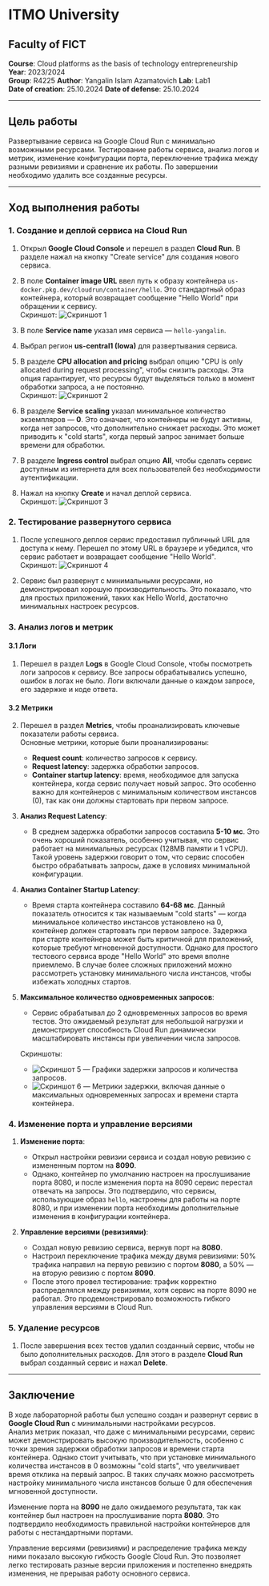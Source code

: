 # ITMO University
## Faculty of FICT  
**Course**: Cloud platforms as the basis of technology entrepreneurship  
**Year**: 2023/2024  
**Group**: R4225
**Author**: Yangalin Islam Azamatovich
**Lab**: Lab1  
**Date of creation**: 25.10.2024
**Date of defense**: 25.10.2024

---

## Цель работы

Развертывание сервиса на Google Cloud Run с минимально возможными ресурсами. Тестирование работы сервиса, анализ логов и метрик, изменение конфигурации порта, переключение трафика между разными ревизиями и сравнение их работы. По завершении необходимо удалить все созданные ресурсы.

---

## Ход выполнения работы

### 1. Создание и деплой сервиса на Cloud Run

1. Открыл **Google Cloud Console** и перешел в раздел **Cloud Run**. В разделе нажал на кнопку "Create service" для создания нового сервиса.
2. В поле **Container image URL** ввел путь к образу контейнера `us-docker.pkg.dev/cloudrun/container/hello`. Это стандартный образ контейнера, который возвращает сообщение "Hello World" при обращении к сервису.  
   Скриншот: ![Скриншот 1](1.jpg)

3. В поле **Service name** указал имя сервиса — `hello-yangalin`.
4. Выбрал регион **us-central1 (Iowa)** для развертывания сервиса.
5. В разделе **CPU allocation and pricing** выбрал опцию "CPU is only allocated during request processing", чтобы снизить расходы. Эта опция гарантирует, что ресурсы будут выделяться только в момент обработки запроса, а не постоянно.  
   Скриншот: ![Скриншот 2](2.jpg)

6. В разделе **Service scaling** указал минимальное количество экземпляров — **0**. Это означает, что контейнеры не будут активны, когда нет запросов, что дополнительно снижает расходы. Это может приводить к "cold starts", когда первый запрос занимает больше времени для обработки.

7. В разделе **Ingress control** выбрал опцию **All**, чтобы сделать сервис доступным из интернета для всех пользователей без необходимости аутентификации.

8. Нажал на кнопку **Create** и начал деплой сервиса.  
   Скриншот: ![Скриншот 3](3.jpg)

### 2. Тестирование развернутого сервиса

1. После успешного деплоя сервис предоставил публичный URL для доступа к нему. Перешел по этому URL в браузере и убедился, что сервис работает и возвращает сообщение "Hello World".  
   Скриншот: ![Скриншот 4](4.jpg)

2. Сервис был развернут с минимальными ресурсами, но демонстрировал хорошую производительность. Это показало, что для простых приложений, таких как Hello World, достаточно минимальных настроек ресурсов.

### 3. Анализ логов и метрик

#### 3.1 Логи
1. Перешел в раздел **Logs** в Google Cloud Console, чтобы посмотреть логи запросов к сервису. Все запросы обрабатывались успешно, ошибок в логах не было. Логи включали данные о каждом запросе, его задержке и коде ответа.

#### 3.2 Метрики
2. Перешел в раздел **Metrics**, чтобы проанализировать ключевые показатели работы сервиса.  
Основные метрики, которые были проанализированы:
   - **Request count**: количество запросов к сервису.
   - **Request latency**: задержка обработки запросов.
   - **Container startup latency**: время, необходимое для запуска контейнера, когда сервис получает новый запрос. Это особенно важно для контейнеров с минимальным количеством инстансов (0), так как они должны стартовать при первом запросе.

3. **Анализ Request Latency**:
   - В среднем задержка обработки запросов составила **5-10 мс**. Это очень хороший показатель, особенно учитывая, что сервис работает на минимальных ресурсах (128MB памяти и 1 vCPU). Такой уровень задержки говорит о том, что сервис способен быстро обрабатывать запросы, даже в условиях минимальной конфигурации.
   
4. **Анализ Container Startup Latency**:
   - Время старта контейнера составило **64-68 мс**. Данный показатель относится к так называемым "cold starts" — когда минимальное количество инстансов установлено на 0, контейнер должен стартовать при первом запросе. Задержка при старте контейнера может быть критичной для приложений, которые требуют мгновенной доступности. Однако для простого тестового сервиса вроде "Hello World" это время вполне приемлемо. В случае более сложных приложений можно рассмотреть установку минимального числа инстансов, чтобы избежать холодных стартов.

5. **Максимальное количество одновременных запросов**:
   - Сервис обрабатывал до 2 одновременных запросов во время тестов. Это ожидаемый результат для небольшой нагрузки и демонстрирует способность Cloud Run динамически масштабировать инстансы при увеличении числа запросов.

   Скриншоты:
   - ![Скриншот 5](5.jpg) — Графики задержки запросов и количества запросов.
   - ![Скриншот 6](6.jpg) — Метрики задержки, включая данные о максимальных одновременных запросах и времени старта контейнера.

### 4. Изменение порта и управление версиями

1. **Изменение порта**:
   - Открыл настройки ревизии сервиса и создал новую ревизию с измененным портом на **8090**. 
   - Однако, контейнер по умолчанию настроен на прослушивание порта 8080, и после изменения порта на 8090 сервис перестал отвечать на запросы. Это подтвердило, что сервисы, использующие образ `hello`, настроены для работы на порте 8080, и при изменении порта необходимы дополнительные изменения в конфигурации контейнера.

2. **Управление версиями (ревизиями)**:
   - Создал новую ревизию сервиса, вернув порт на **8080**.
   - Настроил переключение трафика между двумя ревизиями: 50% трафика направил на первую ревизию с портом **8080**, а 50% — на вторую ревизию с портом **8090**.
   - После этого провел тестирование: трафик корректно распределялся между ревизиями, хотя сервис на порте 8090 не работал. Это продемонстрировало возможность гибкого управления версиями в Cloud Run.  
  

### 5. Удаление ресурсов

1. После завершения всех тестов удалил созданный сервис, чтобы не было дополнительных расходов. Для этого в разделе **Cloud Run** выбрал созданный сервис и нажал **Delete**.

---

## Заключение

В ходе лабораторной работы был успешно создан и развернут сервис в **Google Cloud Run** с минимальными настройками ресурсов.  
Анализ метрик показал, что даже с минимальными ресурсами, сервис может демонстрировать высокую производительность, особенно с точки зрения задержки обработки запросов и времени старта контейнера. Однако стоит учитывать, что при установке минимального количества инстансов в 0 возможны "cold starts", что увеличивает время отклика на первый запрос. В таких случаях можно рассмотреть настройку минимального числа инстансов больше 0 для обеспечения мгновенной доступности.

Изменение порта на **8090** не дало ожидаемого результата, так как контейнер был настроен на прослушивание порта **8080**. Это подтвердило необходимость правильной настройки контейнеров для работы с нестандартными портами.

Управление версиями (ревизиями) и распределение трафика между ними показало высокую гибкость Google Cloud Run. Это позволяет легко тестировать разные версии приложения и постепенно внедрять изменения, не прерывая работу основного сервиса.


